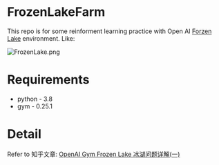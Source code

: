 # FrozenLakeFarm

This repo is for some reinforment learning practice with Open AI [Forzen Lake](https://www.gymlibrary.ml/environments/toy_text/frozen_lake/) environment. Like:

![FrozenLake.png](https://s17.aconvert.com/convert/p3r68-cdx67/33vu3-cjmfd.gif)

# Requirements
- python - 3.8
- gym - 0.25.1


# Detail
Refer to 知乎文章: [OpenAI Gym Frozen Lake 冰湖问题详解(一)](https://zhuanlan.zhihu.com/p/554765525/preview?comment=0&catalog=0)

